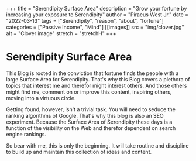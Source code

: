 +++
title = "Serendipity Surface Area"
description = "Grow your fortune by increasing your exposure to Serendipity"
author = "Piraeus West Jr."
date = "2022-03-13"
tags = ["Serendipity", "reason", "about", "fortune"]
categories = ["Passive Income", "Mind"]
[[images]]
  src = "img/clover.jpg"
  alt = "Clover image"
  stretch = "stretchH"
+++

# Serendipity Surface Area

This Blog is rooted in the conviction that fortune finds the people with a large Surface Area for Serendipity. That's why this Blog covers a plethora of topics that interest me and therefor might interest others. And those others might find me, comment on or improve this content, inspiring others, moving into a virtuous circle.

Getting found, however, isn't a trivial task. You will need to seduce the ranking algorithms of Google. That's why this blog is also an SEO experiment. Because the Surface Area of Serendipity these days is a function of the visibility on the Web and therefor dependent on search engine rankings.

So bear with me, this is only the beginning. It will take routine and discipline to build up and maintain this collection of ideas and content.